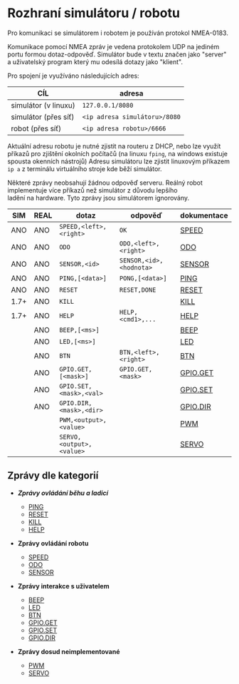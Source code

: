 # Rozhraní simulátoru / robotu

Pro komunikaci se simulátorem i robotem je používán protokol NMEA-0183.

Komunikace pomocí NMEA zpráv je vedena protokolem UDP na jediném portu formou dotaz-odpověď. Simulátor bude v textu značen 
jako "server" a uživatelský program který mu odesílá dotazy jako "klient".

Pro spojení je využíváno následujících adres:

| CÍL                  | adresa                        |
|----------------------|-------------------------------|
| simulátor (v linuxu) | `127.0.0.1/8080`              |
| simulátor (přes síť) | `<ip adresa simulátoru>/8080` |
| robot (přes síť)     | `<ip adresa robotu>/6666`     |

Aktuální adresu robotu je nutné zjistit na routeru z DHCP, nebo lze využít příkazů pro zjištění okolních počítačů 
(na linuxu `fping`, na windows existuje spousta okenních nástrojů)
Adresu simulátoru lze zjistit linuxovým příkazem `ip a` z terminálu virtuálního stroje kde běží simulátor.

Některé zprávy neobsahují žádnou odpověď serveru. Reálný robot implementuje více příkazů než simulátor z důvodu lepšího   
ladění na hardware. Tyto zprávy jsou simulátorem ignorovány.

| SIM  | REAL | dotaz                    | odpověď                 | dokumentace                        |
|------|------|--------------------------|-------------------------|------------------------------------|
| ANO  | ANO  | `SPEED,<left>,<right>`   | `OK`                    | [SPEED](./zpravy/SPEED.md)         | 
| ANO  | ANO  | `ODO`                    | `ODO,<left>,<right>`    | [ODO](./zpravy/ODO.md)             | 
| ANO  | ANO  | `SENSOR,<id>`            | `SENSOR,<id>,<hodnota>` | [SENSOR](./zpravy/SENSOR.md)       |
| ANO  | ANO  | `PING,[<data>]`          | `PONG,[<data>]`         | [PING](./zpravy/PING.md)           |
| ANO  | ANO  | `RESET`                  | `RESET,DONE`            | [RESET](./zpravy/RESET.md)         |
| 1.7+ | ANO  | `KILL`                   |                         | [KILL](./zpravy/KILL.md)           |
| 1.7+ | ANO  | `HELP`                   | `HELP,<cmd1>,...`       | [HELP](./zpravy/HELP.md)           |
|      | ANO  | `BEEP,[<ms>]`            |                         | [BEEP](./zpravy/BEEP.md)           |
|      | ANO  | `LED,[<ms>]`             |                         | [LED](./zpravy/LED.md)             |
|      | ANO  | `BTN`                    | `BTN,<left>,<right>`    | [BTN](./zpravy/BTN.md)             |
|      | ANO  | `GPIO.GET,[<mask>]`      | `GPIO.GET,<mask>`       | [GPIO.GET](./zpravy/GPIO.GET.md)   |
|      | ANO  | `GPIO.SET,<mask>,<val>`  |                         | [GPIO.SET](./zpravy/GPIO.SET.md)   |
|      | ANO  | `GPIO.DIR,<mask>,<dir>`  |                         | [GPIO.DIR](./zpravy/GPIO.DIR.md)   |
|      |      | `PWM,<output>,<value>`   |                         | [PWM](./zpravy/PWM.md)             |     
|      |      | `SERVO,<output>,<value>` |                         | [SERVO](./zpravy/SERVO.md)         |

## Zprávy dle kategorií

 * ***Zprávy ovládání běhu a ladicí***
   * [PING](./zpravy/PING.md)
   * [RESET](./zpravy/RESET.md)
   * [KILL](./zpravy/KILL.md)
   * [HELP](./zpravy/HELP.md)

 * **Zprávy ovládání robotu**

   * [SPEED](./zpravy/SPEED.md)
   * [ODO](./zpravy/ODO.md)
   * [SENSOR](./zpravy/SENSOR.md)

 * **Zprávy interakce s uživatelem**

   * [BEEP](./zpravy/BEEP.md)
   * [LED](./zpravy/LED.md)
   * [BTN](./zpravy/BTN.md)
   * [GPIO.GET](./zpravy/GPIO.GET.md)
   * [GPIO.SET](./zpravy/GPIO.SET.md)
   * [GPIO.DIR](./zpravy/GPIO.DIR.md)

 * **Zprávy dosud neimplementované**
   * [PWM](./zpravy/PWM.md)
   * [SERVO](./zpravy/SERVO.md)